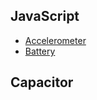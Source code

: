 ## JavaScript

- [Accelerometer](./javascript/Accelerometer/index.html)
- [Battery](./javascript/Battery/index.html)

## Capacitor
